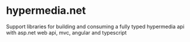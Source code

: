 hypermedia.net
==============

Support libraries for building and consuming a fully typed hypermedia api with asp.net web api, mvc, angular and typescript
